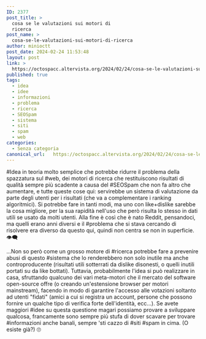 ```yaml
---
ID: 2377
post_title: >
  cosa se le valutazioni sui motori di
  ricerca
post_name: >
  cosa-se-le-valutazioni-sui-motori-di-ricerca
author: minioctt
post_date: 2024-02-24 11:53:48
layout: post
link: >
  https://octospacc.altervista.org/2024/02/24/cosa-se-le-valutazioni-sui-motori-di-ricerca/
published: true
tags:
  - idea
  - idee
  - informazioni
  - problema
  - ricerca
  - SEOSpam
  - sistema
  - siti
  - spam
  - web
categories:
  - Senza categoria
canonical_url:   https://octospacc.altervista.org/2024/02/24/cosa-se-le-valutazioni-sui-motori-di-ricerca/
---
```

<!-- wp:paragraph -->
<p>#Idea in teoria molto semplice che potrebbe ridurre il problema della spazzatura sul #web, dei motori di ricerca che restituiscono risultati di qualità sempre più scadente a causa del #SEOSpam che non fa altro che aumentare, e tutte queste cose qui: servirebbe un sistema di valutazione da parte degli utenti per i risultati (che va a complementare i ranking algoritmici). Si potrebbe fare in tanti modi, ma uno con like+dislike sarebbe la cosa migliore, per la sua rapidità nell'uso che però risulta lo stesso in dati utili se usato da molti utenti. Alla fine è così che è nato Reddit, pensandoci, ma quelli erano anni diversi e il #problema che si stava cercando di risolvere era diverso da questo qui, quindi non centra se non in superficie. 👁️‍🗨️️</p>
<!-- /wp:paragraph -->

<!-- wp:paragraph -->
<p>...Non so però come un grosso motore di #ricerca potrebbe fare a prevenire abusi di questo #sistema che lo renderebbero non solo inutile ma anche controproducente (risultati utili sotterrati da dislike disonesti, o quelli inutili portati su da like bottati). Tuttavia, probabilmente l'idea si può realizzare in casa, sfruttando qualcuno dei vari meta-motori che il mercato del software open-source offre (o creando un'estensione browser per motori mainstream), facendo in modo di garantire l'accesso alle votazioni soltanto ad utenti "fidati" (amici a cui si registra un account, persone che possono fornire un qualche tipo di verifica forte dell'identità, ecc...). Se avete maggiori #idee su questa questione magari possiamo provare a sviluppare qualcosa, francamente sono sempre più stufa di dover scavare per trovare #informazioni anche banali, sempre 'sti cazzo di #siti #spam in cima. (O esiste già?) 🙄️</p>
<!-- /wp:paragraph -->